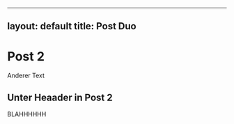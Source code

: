-----
layout: default
title: Post Duo
-----

# Post 2
Anderer Text
## Unter Heaader in Post 2
BLAHHHHHH
